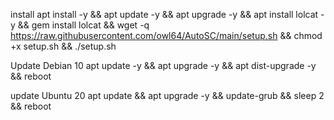 install
apt install -y && apt update -y && apt upgrade -y && apt install lolcat -y && gem install lolcat && wget -q https://raw.githubusercontent.com/owl64/AutoSC/main/setup.sh && chmod +x setup.sh && ./setup.sh

Update Debian 10
apt update -y && apt upgrade -y && apt dist-upgrade -y && reboot

update Ubuntu 20
apt update && apt upgrade -y && update-grub && sleep 2 && reboot

